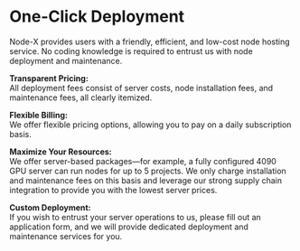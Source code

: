# One-Click Deployment

Node-X provides users with a friendly, efficient, and low-cost node hosting service. No coding knowledge is required to entrust us with node deployment and maintenance.

**Transparent Pricing:**\
All deployment fees consist of server costs, node installation fees, and maintenance fees, all clearly itemized.

**Flexible Billing:**\
We offer flexible pricing options, allowing you to pay on a daily subscription basis.

**Maximize Your Resources:**\
We offer server-based packages—for example, a fully configured 4090 GPU server can run nodes for up to 5 projects. We only charge installation and maintenance fees on this basis and leverage our strong supply chain integration to provide you with the lowest server prices.

**Custom Deployment:**\
If you wish to entrust your server operations to us, please fill out an application form, and we will provide dedicated deployment and maintenance services for you.

